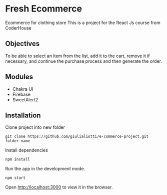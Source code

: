 # Fresh Ecommerce

Ecommerce for clothing store
This is a project for the React Js course from CoderHouse

## Objectives

To be able to select an item from the list, add it to the cart, remove it if necessary, and continue the purchase process and then generate the order.

## Modules

- Chakra UI
- Firebase
- SweetAlert2

## Installation

Clone project into new folder

```
git clone https://github.com/giulialiotti/e-commerce-project.git folder-name
```

Install dependencies

```
npm install
```

Run the app in the development mode.

```
npm start
```

Open [http://localhost:3000](http://localhost:3000) to view it in the browser.

